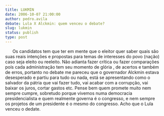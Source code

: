 ```yaml
---
title: LUKMIN
date: 2006-10-07 21:00:00
author: pedro.avila
debate: Lula X Alckmin: quem venceu o debate?
slug: lukmin
status: publish 
type: post
---
```


      Os candidatos tem que ter em mente que o eleitor quer saber quais são suas reais intenções e propostas para temas de interesses do povo (nação) caso seja eleito ou reeleito. Não adianta fazer crítica ou fazer comparações poís cada administração tem seu momento de glória , de acertos e também de erros, portanto no debate me pareceu que o governador Alckmin estava desesperado e partiu para tudo ou nada, está se apresentando como o salvador da pátria que vai fazer tudo, vai acabar com a corrupção, vai baixar os juros, cortar gastos etc. Pense bem quem promete muito nem sempre cumpre, sobretudo porque vivemos numa democracia presidencialista e quem realmente governa é o congresso, e nem sempre os projetos de um presidente é o mesmo do congresso. Acho que o Lula venceu o dedate.
